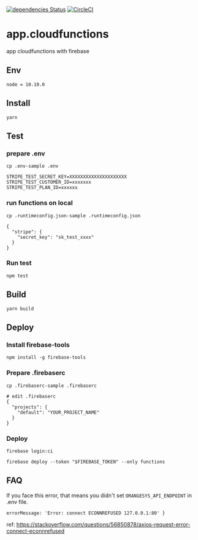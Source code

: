 [![dependencies Status](https://david-dm.org/orangesys/app.cloudfunctions/status.svg)](https://david-dm.org/orangesys/app.cloudfunctions)
[![CircleCI](https://circleci.com/gh/orangesys/app.cloudfunctions.svg?style=svg)](https://circleci.com/gh/orangesys/app.cloudfunctions)

# app.cloudfunctions

app cloudfunctions with firebase

## Env

```
node = 10.10.0
```

## Install

```
yarn
```

## Test

### prepare .env

```
cp .env-sample .env
```

```
STRIPE_TEST_SECRET_KEY=XXXXXXXXXXXXXXXXXXXXX
STRIPE_TEST_CUSTOMER_ID=xxxxxxx
STRIPE_TEST_PLAN_ID=xxxxxx
```

### run functions on local

```
cp .runtimeconfig.json-sample .runtimeconfig.json
```

```
{
  "stripe": {
    "secret_key": "sk_test_xxxx"
  }
}
```

### Run test

```
npm test
```

## Build

```
yarn build
```

## Deploy

### Install firebase-tools

```
npm install -g firebase-tools
```

### Prepare .firebaserc

```
cp .firebaserc-sample .firebaserc
```

```
# edit .firebaserc
{
  "projects": {
    "default": "YOUR_PROJECT_NAME"
  }
}
```

### Deploy

```
firebase login:ci

firebase deploy --token "$FIREBASE_TOKEN" --only functions
```

## FAQ

If you face this error, that means you didn't set `ORANGESYS_API_ENDPOINT` in .env file.

```
errorMessage: 'Error: connect ECONNREFUSED 127.0.0.1:80' }
```

ref: https://stackoverflow.com/questions/56850878/axios-request-error-connect-econnrefused
